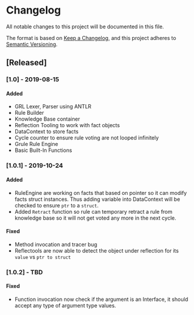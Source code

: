 # Changelog

All notable changes to this project will be documented in this file.

The format is based on [Keep a Changelog](https://keepachangelog.com/en/1.0.0/),
and this project adheres to [Semantic Versioning](https://semver.org/spec/v2.0.0.html).

## [Released]

### [1.0] - 2019-08-15

#### Added

- GRL Lexer, Parser using ANTLR
- Rule Builder
- Knowledge Base container
- Reflection Tooling to work with fact objects
- DataContext to store facts
- Cycle counter to ensure rule voting are not looped infinitely
- Grule Rule Engine
- Basic Built-In Functions

### [1.0.1] - 2019-10-24

#### Added

- RuleEngine are working on facts that based on pointer so it can modify facts struct instances. Thus adding variable into DataContext will be checked to ensure `ptr` to a `struct`.
- Added `Retract` function so rule can temporary retract a rule from knowledge base so it will not get voted any more in the next cycle.

#### Fixed

- Method invocation and tracer bug
- Reflectools are now able to detect the object under reflection for its `value` vs `ptr to struct`

### [1.0.2] - TBD

#### Fixed

- Function invocation now check if the argument is an Interface, it should accept any type of argument type values. 